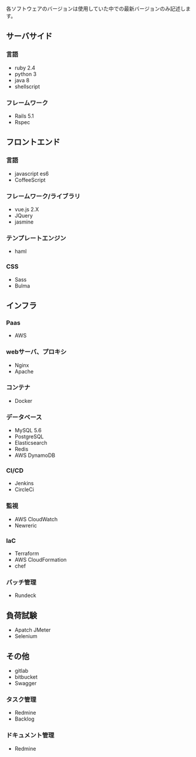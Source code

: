 各ソフトウェアのバージョンは使用していた中での最新バージョンのみ記述します。

## サーバサイド
### 言語
* ruby 2.4
* python 3
* java 8
* shellscript

### フレームワーク 
* Rails 5.1
* Rspec

## フロントエンド
### 言語
* javascript es6
* CoffeeScript

### フレームワーク/ライブラリ
* vue.js 2.X
* JQuery
* jasmine

### テンプレートエンジン
* haml

### CSS
* Sass
* Bulma

## インフラ
### Paas
* AWS

### webサーバ、プロキシ
* Nginx
* Apache

### コンテナ
* Docker

### データベース
* MySQL 5.6
* PostgreSQL
* Elasticsearch
* Redis
* AWS DynamoDB

### CI/CD
* Jenkins
* CircleCi

### 監視
* AWS CloudWatch
* Newreric

### IaC
* Terraform
* AWS CloudFormation
* chef

### バッチ管理
* Rundeck

## 負荷試験
* Apatch JMeter
* Selenium

## その他
* gitlab
* bitbucket
* Swagger

### タスク管理
* Redmine
* Backlog

### ドキュメント管理
* Redmine
